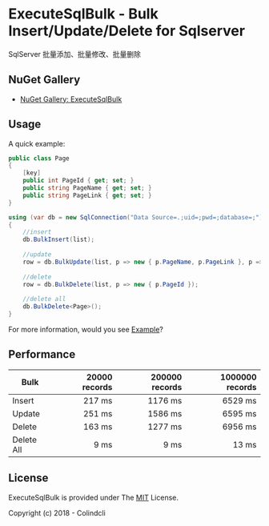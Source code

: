 # ExecuteSqlBulk - Bulk Insert/Update/Delete for Sqlserver

SqlServer 批量添加、批量修改、批量删除

## NuGet Gallery

- [NuGet Gallery: ExecuteSqlBulk](https://www.nuget.org/packages/ExecuteSqlBulk/)


## Usage

A quick example:

```C#
public class Page
{
    [key]
    public int PageId { get; set; }
    public string PageName { get; set; }
    public string PageLink { get; set; }
}

using (var db = new SqlConnection("Data Source=.;uid=;pwd=;database=;"))
{
    //insert
    db.BulkInsert(list);
    
    //update
    row = db.BulkUpdate(list, p => new { p.PageName, p.PageLink }, p => new { p.PageId });
    
    //delete
    row = db.BulkDelete(list, p => new { p.PageId });
    
    //delete all
    db.BulkDelete<Page>();
}
```

For more information, would you see [Example](https://github.com/colindcli/ExecuteSqlBulk/blob/master/ConsoleTest/Program.cs#L27)?


## Performance

|   Bulk       |  20000 records |  200000 records |  1000000 records |
|------------- |--------:       |------------:    |--------:         |
|   Insert     |    217 ms      |  1176 ms        |   6529 ms        |
|   Update     |    251 ms      |  1586 ms        |   6595 ms        |
|   Delete     |    163 ms      |  1277 ms        |   6956 ms        |
|   Delete All |    9 ms        |  9 ms           |   13 ms          |

## License

ExecuteSqlBulk is provided under The [MIT](https://github.com/colindcli/ExecuteSqlBulk/blob/master/LICENSE) License.


Copyright (c) 2018 - Colindcli
